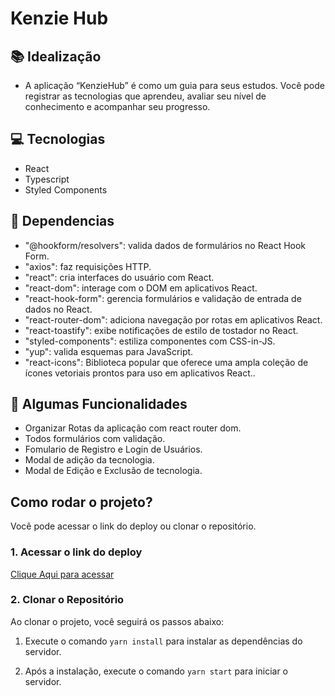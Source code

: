 # Kenzie Hub

## 📚 Idealização

- A aplicação “KenzieHub” é como um guia para seus estudos. Você pode registrar as tecnologias que aprendeu, avaliar seu nível de conhecimento e acompanhar seu progresso.

## 💻 Tecnologias

- React
- Typescript
- Styled Components

## 🔮 Dependencias

- "@hookform/resolvers": valida dados de formulários no React Hook Form.
- "axios": faz requisições HTTP.
- "react": cria interfaces do usuário com React.
- "react-dom": interage com o DOM em aplicativos React.
- "react-hook-form": gerencia formulários e validação de entrada de dados no React.
- "react-router-dom": adiciona navegação por rotas em aplicativos React.
- "react-toastify": exibe notificações de estilo de tostador no React.
- "styled-components": estiliza componentes com CSS-in-JS.
- "yup": valida esquemas para JavaScript.
- "react-icons": Biblioteca popular que oferece uma ampla coleção de ícones vetoriais prontos para uso em aplicativos React..

## 🔆 Algumas Funcionalidades

- Organizar Rotas da aplicação com react router dom.
- Todos formulários com validação.
- Fomulario de Registro e Login de Usuários.
- Modal de adição da tecnologia.
- Modal de Edição e Exclusão de tecnologia.

## Como rodar o projeto?
Você pode acessar o link do deploy ou clonar o repositório.

### 1. Acessar o link do deploy

<a href="https://kenzie-hub-kappa-seven.vercel.app/" >Clique Aqui para acessar</a>

### 2. Clonar o Repositório 

Ao clonar o projeto, você seguirá os passos abaixo:

1. Execute o comando ```yarn install``` para instalar as dependências do servidor.

2. Após a instalação, execute o comando ```yarn start``` para iniciar o servidor.
